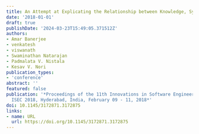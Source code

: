 ```yaml
---
title: An Attempt at Explicating the Relationship between Knowledge, Systems and Engineering
date: '2018-01-01'
draft: true
publishDate: '2024-03-23T15:49:05.371512Z'
authors:
- Amar Banerjee
- venkatesh
- viswanath
- Swaminathan Natarajan
- Padmalata V. Nistala
- Kesav V. Nori
publication_types:
- 'conference'
abstract: ''
featured: false
publication: '*Proceedings of the 11th Innovations in Software Engineering Conference,
  ISEC 2018, Hyderabad, India, February 09 - 11, 2018*'
doi: 10.1145/3172871.3172875
links:
- name: URL
  url: https://doi.org/10.1145/3172871.3172875
---
```


